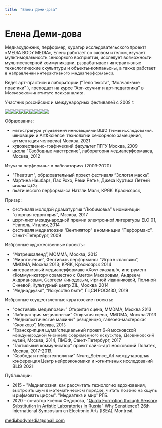 ```yaml
---
title: "Елена Деми-дова"
---
```


# Елена Деми-дова

Медиахудожник, перформер, куратор исследовательского проекта «MEDIA BODY MEDIA», Елена работает со словом и телом, изучает мультимодальность сенсорного восприятия, исследует возможности мультисенсорной коммуникации, разрабатывает интерактивные технологические скульптуры и объекты-компаньоны, а также работает в направлении интерактивного медиаперформанса.

Ведет арт-практики и лаборатории (“Тело текста”, “Молчаливые практики” ), преподает на курсе “Арт-коучинг и арт-педагогика” в Московском институте психоанализа.

Участник российских и международных фестивалей с 2009 г.

![](img/img-01.jpg)![](img/img-02.jpg)![](img/img-03.jpg)![](img/img-04.jpg)![](img/img-05.jpg)![](img/img-06.jpg)![](img/img-07.jpg)![](img/img-08.jpg)![](img/img-09.jpg)

Образование:
- магистратура управления инновациями ВШЭ (темы исследования: инновации и Art&Science, технологии сенсорного замещения, аугментация человека) Москва, 2021 
- художественно-графический факультет  ПГГУ Москва, 2009 
- школа "Свободные мастерские", лаборатория медиаперформанса, Москва, 2012 

 Изучала перформанс в лабораториях (2009-2020)
- "Theatrum", образовательный проект фестиваля “Золотая маска”.
- Мартина Нашбара, Пас Рохо, Реми Ретье, Джеса Куртиса Летней школы ЦЕХ;
- поэтического перформанса Натали Мали, КРЯК, Красноярск,

Призер:
- фестиваля молодой драматургии “Любимовка” в номинации “спорная территория”, Москва, 2017
- шорт-лист международной премии электронной литературы ELO 01, Неаполь, Италия, 2014
- фестиваля медиапоэзии “Вентилятор” в номинации “Перформанс”. Санкт-Петербург, 2009

Избранные художественные проекты: 
- “Матрешкаленд”, МОММА, Москва, 2013
- “Мироточение”, Фестиваль перформанса “Игра в классики”, ММОМА, Москва,2013; КРЯК, Красноярск 2014
- интерактивный медиаперформанс «Хочу сказать!», инструмент «Коммуникатор» совместно с Олегом Макаровым, Андреем Андриановым, Сергеем Синодовым, Ириной Иванниковой, Полиной Синевой, Культурный центр ZIL, Москва, 2014
- “Медиадрузья”, “Искусство быть”, ГЦСИ РОСИЗО, 2019 

Избранные осуществленные кураторские проекты: 
- “Фестиваль медиапоэзии” Открытая сцена, ММОМА, Москва 2013
- “Лаборатория медиапоэзии” Открытая сцена, ММОМА, Москва 2013
- "Медиапоэтические машины" резиденция, галерея-мастерская “Сколково”,  Москва, 2013
- “Транскрипция шума”специальный проект 6-й московской международной биеннале современного искусства, Дарвиновский музей, Москва, 2014, ПМЭФ, Санкт-Петербург, 2017
- “Тактильный коммуникатор” проект сайнс-арт московский Политех, Москва, 2017-2019.
- “Свобода и нейротехнологии” Neuro_Science_Art международная конференция Центр нейроэкономики и когнитивных исследований ВШЭ 2021 

Публикации:

- 2015  -  "Медиапоэзия: как рассчитать технологию вдохновения, выстроить шум в математическом порядке, читать поэзию на ощупь и рифмовать цифры". "Медиатека и мир" РГБ.
- 2020 - со-автор Ксения Федорова, "[Qualia Formation through Sensory Substitution in Artistic Laboratories in Russia](https://isea-archives.siggraph.org/presentation/qualia-formation-through-sensory-substitution-in-artistic-laboratories-in-russia/)" Why Senstience? 26th International Symposium on Electronic Arts (ISEA), Montreal.

mediabodymedia@gmail.com
